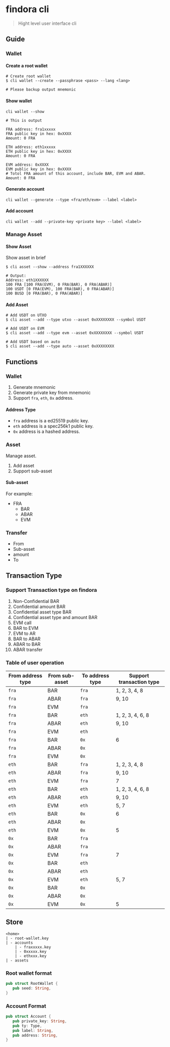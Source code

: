 # findora cli

> Hight level user interface cli

## Guide

### Wallet

#### Create a root wallet

```shell
# Create root wallet
$ cli wallet --create --passphrase <pass> --lang <lang>

# Please backup output mnemonic
```

#### Show wallet

```shell
cli wallet --show

# This is output

FRA address: fra1xxxxx
FRA public key in hex: 0xXXXX
Amount: 0 FRA

ETH address: eth1xxxxx
ETH public key in hex: 0xXXXX
Amount: 0 FRA

EVM address: 0xXXXX
EVM public key in hex: 0xXXXX
# Totol FRA amount of this account, include BAR, EVM and ABAR.
Amount: 0 FRA

```

#### Generate account

```shell
cli wallet --generate --type <fra/eth/evm> --label <label>
```

#### Add account

```shell
cli wallet --add --private-key <private key> --label <label>
```

### Manage Asset

#### Show Asset

Show asset in brief

```shell
$ cli asset --show --address fra1XXXXXX

# Output:
Address: eth1XXXXXX
100 FRA [100 FRA(EVM), 0 FRA(BAR), 0 FRA(ABAR)]
100 USDT [0 FRA(EVM), 100 FRA(BAR), 0 FRA(ABAR)]
100 BUSD [0 FRA(BAR), 0 FRA(ABAR)]
```

#### Add Asset

```shell
# Add USDT on UTXO
$ cli asset --add --type utxo --asset 0xXXXXXXXX --symbol USDT

# Add USDT on EVM
$ cli asset --add --type evm --asset 0xXXXXXXXX --symbol USDT

# Add USDT based on auto
$ cli asset --add --type auto --asset 0xXXXXXXXX
```

## Functions

### Wallet

1. Generate mnemonic
2. Generate private key from mnemonic
3. Support `fra`, `eth`, `0x` address.

#### Address Type

- `fra` address is a ed25519 public key.
- `eth` address is a spec256k1 public key.
- `0x` address is a hashed address.

### Asset

Manage asset.

1. Add asset
2. Support sub-asset

#### Sub-asset

For example:

- FRA
   - BAR
   - ABAR
   - EVM

### Transfer

- From
- Sub-asset
- amount
- To


## Transaction Type

### Support Transaction type on findora

1. Non-Confidential BAR
2. Confidential amount BAR
3. Confidential asset type BAR
4. Confidential asset type and amount BAR
5. EVM call
6. BAR to EVM
7. EVM to AR
8. BAR to ABAR
9. ABAR to BAR
10. ABAR transfer

### Table of user operation

| From address type | From sub-asset | To address type | Support transaction type |
| - | - | - | - |
| `fra` | BAR | `fra` | 1, 2, 3, 4, 8 |
| `fra` | ABAR | `fra` | 9, 10 |
| `fra` | EVM | `fra` | |
| `fra` | BAR | `eth` | 1, 2, 3, 4, 6, 8 |
| `fra` | ABAR | `eth` | 9, 10 |
| `fra` | EVM | `eth` | |
| `fra` | BAR | `0x` | 6 |
| `fra` | ABAR | `0x` | |
| `fra` | EVM | `0x` | |
| `eth` | BAR | `fra` | 1, 2, 3, 4, 8 |
| `eth` | ABAR | `fra` | 9, 10 |
| `eth` | EVM | `fra` | 7 |
| `eth` | BAR | `eth` | 1, 2, 3, 4, 6, 8 |
| `eth` | ABAR | `eth` | 9, 10 |
| `eth` | EVM | `eth` | 5, 7 |
| `eth` | BAR | `0x` | 6 |
| `eth` | ABAR | `0x` | |
| `eth` | EVM | `0x` | 5 |
| `0x` | BAR | `fra` | |
| `0x` | ABAR | `fra` | |
| `0x` | EVM | `fra` | 7 |
| `0x` | BAR | `eth` | |
| `0x` | ABAR | `eth` | |
| `0x` | EVM | `eth` | 5, 7 |
| `0x` | BAR | `0x` | |
| `0x` | ABAR | `0x` | |
| `0x` | EVM | `0x` | 5 |

## Store

```shell
<home>
| - root-wallet.key
| - accounts
    | - fraxxxxx.key
    | - 0xxxxx.key
    | - ethxxx.key
| - assets
```

### Root wallet format

```rust
pub struct RootWallet {
   pub seed: String,
}
```

### Account Format

```rust
pub struct Account {
   pub private_key: String,
   pub ty: Type,
   pub label: String,
   pub address: String,
}
```



